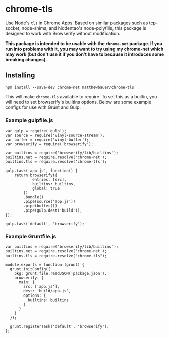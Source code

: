 # chrome-tls
Use Node's `tls` in Chrome Apps. Based on similar packages such as tcp-socket, node-shims, and hiddentao's node-polyfills, this package is designed to work with Browserify without modification.

**This package is intended to be usable with the `chrome-net` package. If you run into problems with it, you may want to try using my chrome-net which may work (but don't use it if you don't have to because it introduces some breaking changes).**

## Installing
```
npm install --save-dev chrome-net matthewbauer/chrome-tls
```

This will make `chrome-tls` available to require. To set this as a builtin, you will need to set browserify's builtins options. Below are some example configs for use with Grunt and Gulp.

### Example gulpfile.js
```
var gulp = require('gulp');
var source = require('vinyl-source-stream');
var buffer = require('vinyl-buffer');
var browserify = require('browserify');

var builtins = require('browserify/lib/builtins');
builtins.net = require.resolve('chrome-net');
builtins.tls = require.resolve('chrome-tls');

gulp.task('app.js', function() {
	return browserify({
			entries: [src],
			builtins: builtins,
			global: true
		})
		.bundle()
		.pipe(source('app.js'))
		.pipe(buffer())
		.pipe(gulp.dest('build'));
});

gulp.task('default', 'browserify');
```

### Example Gruntfile.js
```
var builtins = require('browserify/lib/builtins');
builtins.net = require.resolve('chrome-net');
builtins.tls = require.resolve("chrome-tls");

module.exports = function (grunt) {
  grunt.initConfig({
    pkg: grunt.file.readJSON('package.json'),
    browserify: {
      main: {
        src: ['app.js'],
        dest: 'build/app.js',
        options: {
          builtins: builtins
        }
      }
    }
  });

  grunt.registerTask('default', 'browserify');
};
```


